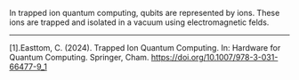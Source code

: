 
In trapped ion quantum computing, qubits are represented by ions. These ions are trapped and isolated in a
vacuum using electromagnetic felds.

--------------------------------------------------------------------------------------------------

[1].Easttom, C. (2024). Trapped Ion Quantum Computing. In: Hardware for Quantum Computing. Springer, Cham. https://doi.org/10.1007/978-3-031-66477-9_1